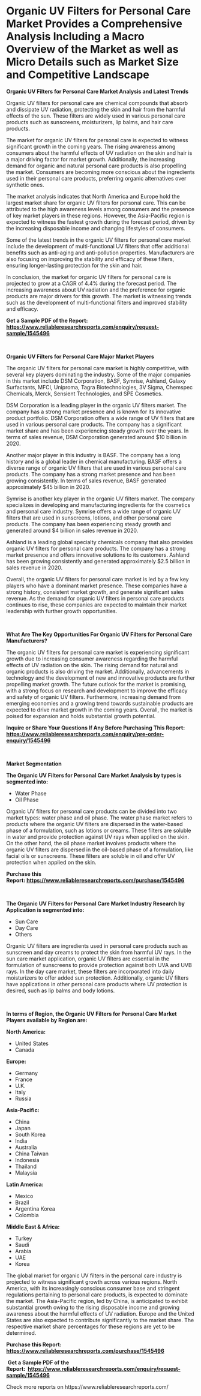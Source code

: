<p><h1>Organic UV Filters for Personal Care Market Provides a Comprehensive Analysis Including a Macro Overview of the Market as well as Micro Details such as Market Size and Competitive Landscape</h1></p><p><strong>Organic UV Filters for Personal Care Market Analysis and Latest Trends</strong></p>
<p><p>Organic UV filters for personal care are chemical compounds that absorb and dissipate UV radiation, protecting the skin and hair from the harmful effects of the sun. These filters are widely used in various personal care products such as sunscreens, moisturizers, lip balms, and hair care products.</p><p>The market for organic UV filters for personal care is expected to witness significant growth in the coming years. The rising awareness among consumers about the harmful effects of UV radiation on the skin and hair is a major driving factor for market growth. Additionally, the increasing demand for organic and natural personal care products is also propelling the market. Consumers are becoming more conscious about the ingredients used in their personal care products, preferring organic alternatives over synthetic ones.</p><p>The market analysis indicates that North America and Europe hold the largest market share for organic UV filters for personal care. This can be attributed to the high awareness levels among consumers and the presence of key market players in these regions. However, the Asia-Pacific region is expected to witness the fastest growth during the forecast period, driven by the increasing disposable income and changing lifestyles of consumers.</p><p>Some of the latest trends in the organic UV filters for personal care market include the development of multi-functional UV filters that offer additional benefits such as anti-aging and anti-pollution properties. Manufacturers are also focusing on improving the stability and efficacy of these filters, ensuring longer-lasting protection for the skin and hair.</p><p>In conclusion, the market for organic UV filters for personal care is projected to grow at a CAGR of 4.4% during the forecast period. The increasing awareness about UV radiation and the preference for organic products are major drivers for this growth. The market is witnessing trends such as the development of multi-functional filters and improved stability and efficacy.</p></p>
<p><strong>Get a Sample PDF of the Report:&nbsp; <a href="https://www.reliableresearchreports.com/enquiry/request-sample/1545496">https://www.reliableresearchreports.com/enquiry/request-sample/1545496</a></strong></p>
<p>&nbsp;</p>
<p><strong>Organic UV Filters for Personal Care Major Market Players</strong></p>
<p><p>The organic UV filters for personal care market is highly competitive, with several key players dominating the industry. Some of the major companies in this market include DSM Corporation, BASF, Symrise, Ashland, Galaxy Surfactants, MFCI, Uniproma, Tagra Biotechnologies, 3V Sigma, Chemspec Chemicals, Merck, Sensient Technologies, and SPE Cosmetics.</p><p>DSM Corporation is a leading player in the organic UV filters market. The company has a strong market presence and is known for its innovative product portfolio. DSM Corporation offers a wide range of UV filters that are used in various personal care products. The company has a significant market share and has been experiencing steady growth over the years. In terms of sales revenue, DSM Corporation generated around $10 billion in 2020.</p><p>Another major player in this industry is BASF. The company has a long history and is a global leader in chemical manufacturing. BASF offers a diverse range of organic UV filters that are used in various personal care products. The company has a strong market presence and has been growing consistently. In terms of sales revenue, BASF generated approximately $45 billion in 2020.</p><p>Symrise is another key player in the organic UV filters market. The company specializes in developing and manufacturing ingredients for the cosmetics and personal care industry. Symrise offers a wide range of organic UV filters that are used in sunscreens, lotions, and other personal care products. The company has been experiencing steady growth and generated around $4 billion in sales revenue in 2020.</p><p>Ashland is a leading global specialty chemicals company that also provides organic UV filters for personal care products. The company has a strong market presence and offers innovative solutions to its customers. Ashland has been growing consistently and generated approximately $2.5 billion in sales revenue in 2020.</p><p>Overall, the organic UV filters for personal care market is led by a few key players who have a dominant market presence. These companies have a strong history, consistent market growth, and generate significant sales revenue. As the demand for organic UV filters in personal care products continues to rise, these companies are expected to maintain their market leadership with further growth opportunities.</p></p>
<p>&nbsp;</p>
<p><strong>What Are The Key Opportunities For Organic UV Filters for Personal Care Manufacturers?</strong></p>
<p><p>The organic UV filters for personal care market is experiencing significant growth due to increasing consumer awareness regarding the harmful effects of UV radiation on the skin. The rising demand for natural and organic products is also driving the market. Additionally, advancements in technology and the development of new and innovative products are further propelling market growth. The future outlook for the market is promising, with a strong focus on research and development to improve the efficacy and safety of organic UV filters. Furthermore, increasing demand from emerging economies and a growing trend towards sustainable products are expected to drive market growth in the coming years. Overall, the market is poised for expansion and holds substantial growth potential.</p></p>
<p><strong>Inquire or Share Your Questions If Any Before Purchasing This Report: <a href="https://www.reliableresearchreports.com/enquiry/pre-order-enquiry/1545496">https://www.reliableresearchreports.com/enquiry/pre-order-enquiry/1545496</a></strong></p>
<p>&nbsp;</p>
<p><strong>Market Segmentation</strong></p>
<p><strong>The Organic UV Filters for Personal Care Market Analysis by types is segmented into:</strong></p>
<p><ul><li>Water Phase</li><li>Oil Phase</li></ul></p>
<p><p>Organic UV filters for personal care products can be divided into two market types: water phase and oil phase. The water phase market refers to products where the organic UV filters are dispersed in the water-based phase of a formulation, such as lotions or creams. These filters are soluble in water and provide protection against UV rays when applied on the skin. On the other hand, the oil phase market involves products where the organic UV filters are dispersed in the oil-based phase of a formulation, like facial oils or sunscreens. These filters are soluble in oil and offer UV protection when applied on the skin.</p></p>
<p><strong>Purchase this Report:&nbsp;<a href="https://www.reliableresearchreports.com/purchase/1545496">https://www.reliableresearchreports.com/purchase/1545496</a></strong></p>
<p>&nbsp;</p>
<p><strong>The Organic UV Filters for Personal Care Market Industry Research by Application is segmented into:</strong></p>
<p><ul><li>Sun Care</li><li>Day Care</li><li>Others</li></ul></p>
<p><p>Organic UV filters are ingredients used in personal care products such as sunscreen and day creams to protect the skin from harmful UV rays. In the sun care market application, organic UV filters are essential in the formulation of sunscreens to provide protection against both UVA and UVB rays. In the day care market, these filters are incorporated into daily moisturizers to offer added sun protection. Additionally, organic UV filters have applications in other personal care products where UV protection is desired, such as lip balms and body lotions.</p></p>
<p>&nbsp;</p>
<p><strong>In terms of Region, the Organic UV Filters for Personal Care Market Players available by Region are:</strong></p>
<p>
    <p> <strong> North America: </strong>
        <ul>
            <li>United States</li>
            <li>Canada</li>
        </ul>
        </p> 
    <p> <strong> Europe: </strong>
        <ul>
            <li>Germany</li>
            <li>France</li>
            <li>U.K.</li>
            <li>Italy</li>
            <li>Russia</li>
        </ul>
        </p> 
    <p> <strong> Asia-Pacific: </strong>
        <ul>
            <li>China</li>
            <li>Japan</li>
            <li>South Korea</li>
            <li>India</li>
            <li>Australia</li>
            <li>China Taiwan</li>
            <li>Indonesia</li>
            <li>Thailand</li>
            <li>Malaysia</li>
        </ul>
        </p> 
    <p> <strong> Latin America: </strong>
        <ul>
            <li>Mexico</li>
            <li>Brazil</li>
            <li>Argentina Korea</li>
            <li>Colombia</li>
        </ul>
        </p> 
    <p> <strong> Middle East & Africa: </strong>
        <ul>
            <li>Turkey</li>
            <li>Saudi</li>
            <li>Arabia</li>
            <li>UAE</li>
            <li>Korea</li>
        </ul>
    </p>
    </p>
<p><p>The global market for organic UV filters in the personal care industry is projected to witness significant growth across various regions. North America, with its increasingly conscious consumer base and stringent regulations pertaining to personal care products, is expected to dominate the market. The Asia-Pacific region, led by China, is anticipated to exhibit substantial growth owing to the rising disposable income and growing awareness about the harmful effects of UV radiation. Europe and the United States are also expected to contribute significantly to the market share. The respective market share percentages for these regions are yet to be determined.</p></p>
<p><strong>Purchase this Report: <a href="https://www.reliableresearchreports.com/purchase/1545496">https://www.reliableresearchreports.com/purchase/1545496</a></strong></p>
<p>&nbsp;<strong>Get a Sample PDF of the Report:&nbsp;&nbsp;<a href="https://www.reliableresearchreports.com/enquiry/request-sample/1545496">https://www.reliableresearchreports.com/enquiry/request-sample/1545496</a></strong></p>
<p><strong></strong></p>
<p>Check more reports on https://www.reliableresearchreports.com/</p>